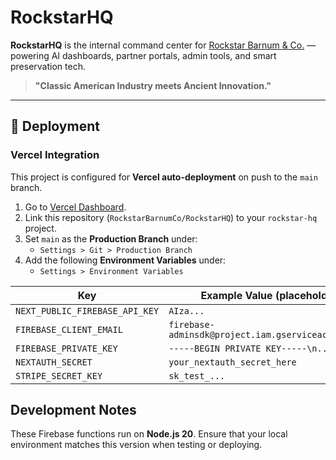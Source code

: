 # RockstarHQ

**RockstarHQ** is the internal command center for [Rockstar Barnum & Co.](https://rockstarbarnum.com) — powering AI dashboards, partner portals, admin tools, and smart preservation tech.

> **"Classic American Industry meets Ancient Innovation."**

---

## 🚀 Deployment

### Vercel Integration
This project is configured for **Vercel auto-deployment** on push to the `main` branch.

1. Go to [Vercel Dashboard](https://vercel.com/dashboard).
2. Link this repository (`RockstarBarnumCo/RockstarHQ`) to your `rockstar-hq` project.
3. Set `main` as the **Production Branch** under:
   - `Settings > Git > Production Branch`
4. Add the following **Environment Variables** under:
   - `Settings > Environment Variables`

| Key                         | Example Value (placeholder)            |
|----------------------------|----------------------------------------|
| `NEXT_PUBLIC_FIREBASE_API_KEY` | `AIza...`                          |
| `FIREBASE_CLIENT_EMAIL`     | `firebase-adminsdk@project.iam.gserviceaccount.com` |
| `FIREBASE_PRIVATE_KEY`      | `-----BEGIN PRIVATE KEY-----\n...`     |
| `NEXTAUTH_SECRET`           | `your_nextauth_secret_here`           |
| `STRIPE_SECRET_KEY`         | `sk_test_...`

## Development Notes

These Firebase functions run on **Node.js 20**. Ensure that your local
environment matches this version when testing or deploying.
